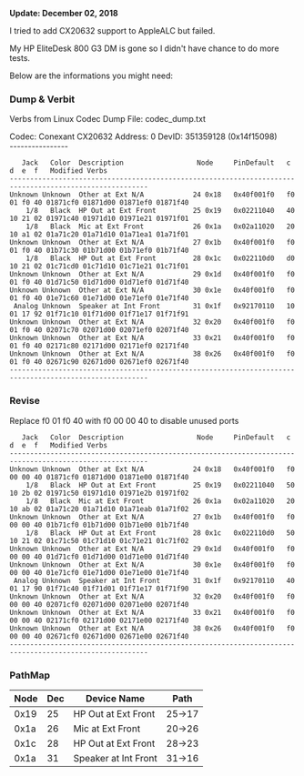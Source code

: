 **Update: December 02, 2018**

I tried to add CX20632 support to AppleALC but failed.

My HP EliteDesk 800 G3 DM is gone so I didn't have chance to do more tests.

Below are the informations you might need:

### Dump & Verbit

Verbs from Linux Codec Dump File: codec_dump.txt

Codec: Conexant CX20632   Address: 0   DevID: 351359128 (0x14f15098)
<br />
\----------------

```
   Jack   Color  Description                  Node     PinDefault   c  d  e  f   Modified Verbs
--------------------------------------------------------------------------------------------------------
Unknown Unknown  Other at Ext N/A            24 0x18   0x40f001f0   f0 01 f0 40 01871cf0 01871d00 01871ef0 01871f40
    1/8   Black  HP Out at Ext Front         25 0x19   0x02211040   40 10 21 02 01971c40 01971d10 01971e21 01971f01
    1/8   Black  Mic at Ext Front            26 0x1a   0x02a11020   20 10 a1 02 01a71c20 01a71d10 01a71ea1 01a71f01
Unknown Unknown  Other at Ext N/A            27 0x1b   0x40f001f0   f0 01 f0 40 01b71c30 01b71d00 01b71ef0 01b71f40
    1/8   Black  HP Out at Ext Front         28 0x1c   0x022110d0   d0 10 21 02 01c71cd0 01c71d10 01c71e21 01c71f01
Unknown Unknown  Other at Ext N/A            29 0x1d   0x40f001f0   f0 01 f0 40 01d71c50 01d71d00 01d71ef0 01d71f40
Unknown Unknown  Other at Ext N/A            30 0x1e   0x40f001f0   f0 01 f0 40 01e71c60 01e71d00 01e71ef0 01e71f40
 Analog Unknown  Speaker at Int Front        31 0x1f   0x92170110   10 01 17 92 01f71c10 01f71d00 01f71e17 01f71f91
Unknown Unknown  Other at Ext N/A            32 0x20   0x40f001f0   f0 01 f0 40 02071c70 02071d00 02071ef0 02071f40
Unknown Unknown  Other at Ext N/A            33 0x21   0x40f001f0   f0 01 f0 40 02171c80 02171d00 02171ef0 02171f40
Unknown Unknown  Other at Ext N/A            38 0x26   0x40f001f0   f0 01 f0 40 02671c90 02671d00 02671ef0 02671f40
--------------------------------------------------------------------------------------------------------
```

### Revise
Replace f0 01 f0 40 with f0 00 00 40 to disable unused ports
```
   Jack   Color  Description                  Node     PinDefault   c  d  e  f   Modified Verbs
--------------------------------------------------------------------------------------------------------
Unknown Unknown  Other at Ext N/A            24 0x18   0x40f001f0   f0 00 00 40 01871cf0 01871d00 01871e00 01871f40
    1/8   Black  HP Out at Ext Front         25 0x19   0x02211040   50 10 2b 02 01971c50 01971d10 01971e2b 01971f02
    1/8   Black  Mic at Ext Front            26 0x1a   0x02a11020   20 10 ab 02 01a71c20 01a71d10 01a71eab 01a71f02
Unknown Unknown  Other at Ext N/A            27 0x1b   0x40f001f0   f0 00 00 40 01b71cf0 01b71d00 01b71e00 01b71f40
    1/8   Black  HP Out at Ext Front         28 0x1c   0x022110d0   50 10 21 02 01c71c50 01c71d10 01c71e21 01c71f02
Unknown Unknown  Other at Ext N/A            29 0x1d   0x40f001f0   f0 00 00 40 01d71cf0 01d71d00 01d71e00 01d71f40
Unknown Unknown  Other at Ext N/A            30 0x1e   0x40f001f0   f0 00 00 40 01e71cf0 01e71d00 01e71e00 01e71f40
 Analog Unknown  Speaker at Int Front        31 0x1f   0x92170110   40 01 17 90 01f71c40 01f71d01 01f71e17 01f71f90
Unknown Unknown  Other at Ext N/A            32 0x20   0x40f001f0   f0 00 00 40 02071cf0 02071d00 02071e00 02071f40
Unknown Unknown  Other at Ext N/A            33 0x21   0x40f001f0   f0 00 00 40 02171cf0 02171d00 02171e00 02171f40
Unknown Unknown  Other at Ext N/A            38 0x26   0x40f001f0   f0 00 00 40 02671cf0 02671d00 02671e00 02671f40
--------------------------------------------------------------------------------------------------------
```

### PathMap
| Node | Dec | Device Name | Path |
| ---- | ---- | ---- | ---- |
| 0x19 | 25 | HP Out at Ext Front	| 25->17 |
| 0x1a | 26	| Mic at Ext Front | 20->26 |
| 0x1c | 28	| HP Out at Ext Front	| 28->23 |
| 0x1a | 31 | Speaker at Int Front | 31->16 |
